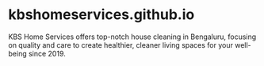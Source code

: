 # kbshomeservices.github.io
KBS Home Services offers top-notch house cleaning in Bengaluru, focusing on quality and care to create healthier, cleaner living spaces for your well-being since 2019.
